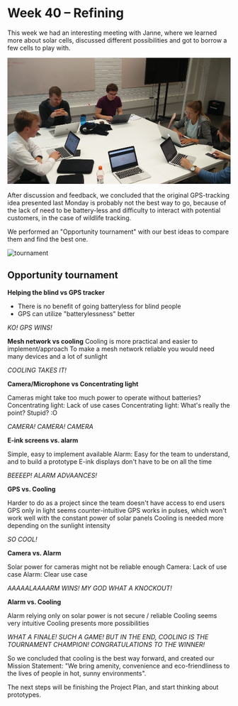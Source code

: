 # Week 40 – Refining

This week we had an interesting meeting with Janne, where we learned more about solar cells, discussed different possibilities and got to borrow a few cells to play with. 

![working](/resources/w40/working.jpg)

After discussion and feedback, we concluded that the original GPS-tracking idea presented last Monday is probably not the best way to go, because of the lack of need to be battery-less and difficulty to interact with potential customers, in the case of wildlife tracking. 

We performed an "Opportunity tournament" with our best ideas to compare them and find the best one. 

![tournament](/resources/w40/tourn.jpg)


## Opportunity tournament

__Helping the blind vs GPS tracker__

- There is no benefit of going batteryless for blind people 
- GPS can utilize "batterylessness" better

_KO! GPS WINS!_

__Mesh network vs cooling__
Cooling is more practical and easier to implement/approach
To make a mesh network reliable you would need many devices and a lot of sunlight

_COOLING TAKES IT!_

__Camera/Microphone vs Concentrating light__

Cameras might take too much power to operate without batteries?
Concentrating light: Lack of use cases
Concentrating light: What's really the point? Stupid? :O

_CAMERA! CAMERA! CAMERA_

__E-ink screens vs. alarm__

Simple, easy to implement available
Alarm: Easy for the team to understand, and to build a prototype
E-ink displays don't have to be on all the time

_BEEEEP! ALARM ADVAANCES!_

__GPS vs. Cooling__

Harder to do as a project since the team doesn't have access to end users
GPS only in light seems counter-intuitive
GPS works in pulses, which won't work well with the constant power of solar panels
Cooling is needed more depending on the sunlight intensity

_SO COOL!_

__Camera vs. Alarm__

Solar power for cameras might not be reliable enough
Camera: Lack of use case
Alarm: Clear use case

_AAAAALAAAARM WINS! MY GOD WHAT A KNOCKOUT!_

__Alarm vs. Cooling__

Alarm relying only on solar power is not secure / reliable
Cooling seems very intuitive 
Cooling presents more possibilities

_WHAT A FINALE! SUCH A GAME! BUT IN THE END, COOLING IS THE TOURNAMENT CHAMPION!
CONGRATULATIONS TO THE WINNER!_


So we concluded that cooling is the best way forward, and created our Mission Statement: "We bring amenity, convenience and eco-friendliness to the lives of people in hot, sunny environments".

The next steps will be finishing the Project Plan, and start thinking about prototypes. 


